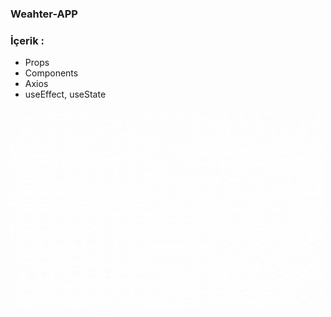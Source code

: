 ### Weahter-APP

### İçerik : 
- Props
- Components
- Axios
- useEffect, useState




<p><img  src="https://github.com/bugrassenn/weather-app/blob/main/weather-app.gif"  width ="500" height="320" /></p>
